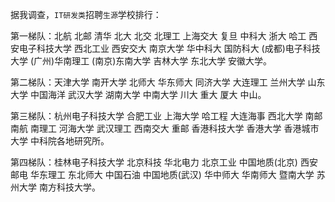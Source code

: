 据我调查，`IT研发类`招聘`生源`学校排行：

第一梯队：北航 北邮 清华 北大 北交 北理工 上海交大 复旦 中科大 浙大 哈工 西安电子科技大学 西北工业 西安交大 南京大学 华中科大 国防科大 (成都)电子科技大学 (广州)华南理工  (南京)东南大学 吉林大学 东北大学 安徽大学。

第二梯队：天津大学 南开大学 北师大 华东师大 同济大学 大连理工 兰州大学 山东大学 中国海洋 武汉大学 湖南大学 中南大学 川大 重大 厦大 中山。

第三梯队：杭州电子科技大学 合肥工业 上海大学 哈工程 大连海事 西北大学 南邮 南航 南理工 河海大学 武汉理工 西南交大 重邮 香港科技大学 香港大学 香港城市大学 中科院各地研究所。

第四梯队：桂林电子科技大学 北京科技 华北电力 北京工业 中国地质(北京) 西安邮电 华东理工 东北师大 中国石油 中国地质(武汉) 华中师大 华南师大 暨南大学 苏州大学 南方科技大学。